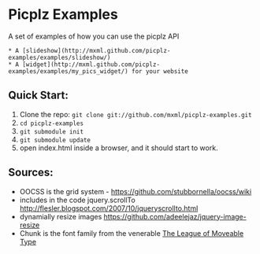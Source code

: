 # Picplz Examples

A set of examples of how you can use the picplz API

    * A [slideshow](http://mxml.github.com/picplz-examples/examples/slideshow/)
    * A [widget](http://mxml.github.com/picplz-examples/examples/my_pics_widget/) for your website 

## Quick Start:

1. Clone the repo: `git clone git://github.com/mxml/picplz-examples.git`
2. `cd picplz-examples`
3. `git submodule init`
4. `git submodule update`
5. open index.html inside a browser, and it should start to work.




## Sources:
* OOCSS is the grid system - https://github.com/stubbornella/oocss/wiki
* includes in the code jquery.scrollTo http://flesler.blogspot.com/2007/10/jqueryscrollto.html
* dynamially resize images https://github.com/adeelejaz/jquery-image-resize
* Chunk is the font family from the venerable [The League of Moveable Type](http://www.theleagueofmoveabletype.com/fonts/4-chunk)
